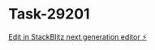 # Task-29201

[Edit in StackBlitz next generation editor ⚡️](https://stackblitz.com/~/github.com/kevin-turing/Task-29201)